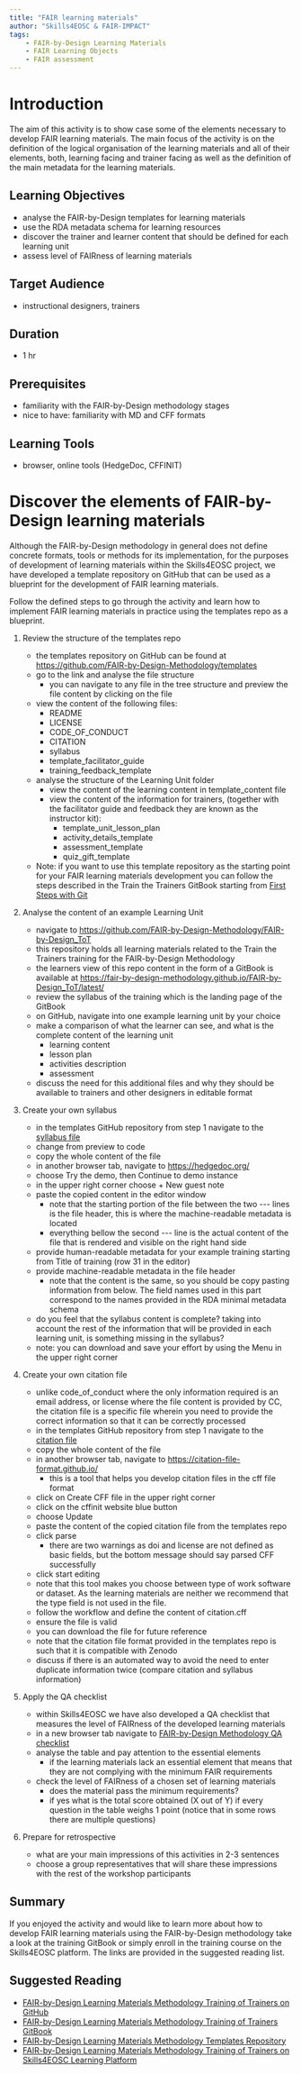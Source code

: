 ```yaml
---
title: "FAIR learning materials"
author: "Skills4EOSC & FAIR-IMPACT"
tags: 
    - FAIR-by-Design Learning Materials
    - FAIR Learning Objects
    - FAIR assessment
---
```


# Introduction

The aim of this activity is to show case some of the elements necessary to develop FAIR learning materials. The main focus of the activity is on the definition of the logical organisation of the learning materials and all of their elements, both, learning facing and trainer facing as well as the definition of the main metadata for the learning materials.

## Learning Objectives

- analyse the FAIR-by-Design templates for learning materials
- use the RDA metadata schema for learning resources
- discover the trainer and learner content that should be defined for each learning unit
- assess level of FAIRness of learning materials

## Target Audience

- instructional designers, trainers

## Duration

- 1 hr

## Prerequisites

- familiarity with the FAIR-by-Design methodology stages
- nice to have: familiarity with MD and CFF formats

## Learning Tools

- browser, online tools (HedgeDoc, CFFINIT)

# Discover the elements of FAIR-by-Design learning materials

Although the FAIR-by-Design methodology in general does not define concrete formats, tools or methods for its implementation, for the purposes of development of learning materials within the Skills4EOSC project, we have developed a template repository on GitHub that can be used as a blueprint for the development of FAIR learning materials.  

Follow the defined steps to go through the activity and learn how to implement FAIR learning materials in practice using the templates repo as a blueprint.

1. Review the structure of the templates repo
    - the templates repository on GitHub can be found at https://github.com/FAIR-by-Design-Methodology/templates
    - go to the link and analyse the file structure
        - you can navigate to any file in the tree structure and preview the file content by clicking on the file
    - view the content of the following files:
        - README
        - LICENSE
        - CODE_OF_CONDUCT
        - CITATION
        - syllabus
        - template_facilitator_guide
        - training_feedback_template
    - analyse the structure of the Learning Unit folder
        - view the content of the learning content in template_content file
        - view the content of the information for trainers, (together with the facilitator guide and feedback they are known as the instructor kit):
            - template_unit_lesson_plan
            - activity_details_template
            - assessment_template
            - quiz_gift_template
    - Note: if you want to use this template repository as the starting point for your FAIR learning materials development you can follow the steps described in the Train the Trainers GitBook starting from [First Steps with Git](https://fair-by-design-methodology.github.io/FAIR-by-Design_ToT/latest/Stage%204%20%E2%80%93%20Produce/08-Development%20Tools/08-Introduction%20to%20Markdown%20and%20Git/#activity-first-steps-with-git)

2. Analyse the content of an example Learning Unit
    - navigate to https://github.com/FAIR-by-Design-Methodology/FAIR-by-Design_ToT
    - this repository holds all learning materials related to the Train the Trainers training for the FAIR-by-Design Methodology
    - the learners view of this repo content in the form of a GitBook is available at https://fair-by-design-methodology.github.io/FAIR-by-Design_ToT/latest/
    - review the syllabus of the training which is the landing page of the GitBook
    - on GitHub, navigate into one example learning unit by your choice
    - make a comparison of what the learner can see, and what is the complete content of the learning unit
        - learning content
        - lesson plan
        - activities description
        - assessment
    - discuss the need for this additional files and why they should be available to trainers and other designers in editable format

2. Create your own syllabus
    - in the templates GitHub repository from step 1 navigate to the [syllabus file](https://github.com/FAIR-by-Design-Methodology/templates/blob/main/resources/syllabus.md)
    - change from preview to code 
    - copy the whole content of the file
    - in another browser tab, navigate to https://hedgedoc.org/
    - choose Try the demo, then Continue to demo instance
    - in the upper right corner choose + New guest note
    - paste the copied content in the editor window
        - note that the starting portion of the file between the two --- lines is the file header, this is where the machine-readable metadata is located
        - everything bellow the second --- line is the actual content of the file that is rendered and visible on the right hand side
    - provide human-readable metadata for your example training starting from Title of training (row 31 in the editor)
    - provide machine-readable metadata in the file header
        - note that the content is the same, so you should be copy pasting information from below. The field names used in this part correspond to the names provided in the RDA minimal metadata schema
    - do you feel that the syllabus content is complete? taking into account the rest of the information that will be provided in each learning unit, is something missing in the syllabus?
    - note: you can download and save your effort by using the Menu in the upper right corner

4. Create your own citation file
    - unlike code_of_conduct where the only information required is an email address, or license where the file content is provided by CC, the citation file is a specific file wherein you need to provide the correct information so that it can be correctly processed
    - in the templates GitHub repository from step 1 navigate to the [citation file](https://github.com/FAIR-by-Design-Methodology/templates/blob/main/CITATION.cff)
    - copy the whole content of the file
    - in another browser tab, navigate to https://citation-file-format.github.io/ 
        - this is a tool that helps you develop citation files in the cff file format
    - click on Create CFF file in the upper right corner
    - click on the cffinit website blue button
    - choose Update
    - paste the content of the copied citation file from the templates repo
    - click parse
        - there are two warnings as doi and license are not defined as basic fields, but the bottom message should say parsed CFF successfully
    - click start editing
    - note that this tool makes you choose between type of work software or dataset. As the learning materials are neither we recommend that the type field is not used in the file.
    - follow the workflow and define the content of citation.cff
    - ensure the file is valid
    - you can download the file for future reference
    - note that the citation file format provided in the templates repo is such that it is compatible with Zenodo
    - discuss if there is an automated way to avoid the need to enter duplicate information twice (compare citation and syllabus information)

4. Apply the QA checklist
    - within Skills4EOSC we have also developed a QA checklist that measures the level of FAIRness of the developed learning materials
    - in a new browser tab navigate to [FAIR-by-Design Methodology QA checklist](https://fair-by-design-methodology.github.io/FAIR-by-Design_ToT/latest/Stage%206%20%E2%80%93%20Verify/19-Final%20QA%20check/19-finalQA/#fair-by-design-methodology-qa-checklist)
    - analyse the table and pay attention to the essential elements
        - if the learning materials lack an essential element that means that they are not complying with the minimum FAIR requirements
    - check the level of FAIRness of a chosen set of learning materials
        - does the material pass the minimum requirements?
        - if yes what is the total score obtained (X out of Y) if every question in the table weighs 1 point (notice that in some rows there are multiple questions) 

5. Prepare for retrospective
    - what are your main impressions of this activities in 2-3 sentences
    - choose a group representatives that will share these impressions with the rest of the workshop participants


## Summary

If you enjoyed the activity and would like to learn more about how to develop FAIR learning materials using the FAIR-by-Design methodology take a look at the training GitBook or simply enroll in the training course on the Skills4EOSC platform. The links are provided in the suggested reading list.

## Suggested Reading

- [FAIR-by-Design Learning Materials Methodology Training of Trainers on GitHub](https://github.com/FAIR-by-Design-Methodology/FAIR-by-Design_ToT)
- [FAIR-by-Design Learning Materials Methodology Training of Trainers GitBook](https://fair-by-design-methodology.github.io/FAIR-by-Design_ToT/latest/)
- [FAIR-by-Design Learning Materials Methodology Templates Repository](https://github.com/FAIR-by-Design-Methodology/templates)
- [FAIR-by-Design Learning Materials Methodology Training of Trainers on Skills4EOSC Learning Platform](https://learning.skills4eosc.eu/course/view.php?id=19)


